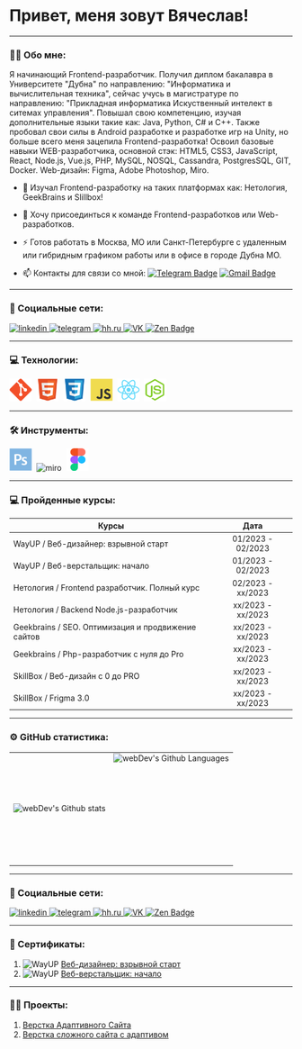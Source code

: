 # Привет, меня зовут Вячеслав!

---

### :man_technologist: Обо мне:

Я начинающий Frontend-разработчик. Получил диплом бакалавра в Университете "Дубна" по направлению: "Информатика и вычислительная техника", сейчас учусь в магистратуре по направлению: "Прикладная информатика Искуственный интелект в ситемах управления". Повышал свою компетенцию, изучая дополнительные языки такие как: Java, Python, C# и C++. Также пробовал свои силы в Android разработке и разработке игр на Unity, но больше всего меня зацепила Frontend-разработка! Освоил базовые навыки WEB-разработчика, основной стэк: HTML5, CSS3, JavaScript, React, Node.js, Vue.js, PHP, MySQL, NOSQL, Cassandra,  PostgresSQL, GIT, Docker. Web-дизайн: Figma, Adobe Photoshop, Miro. 

- :telescope: Изучал Frontend-разработку на таких платформах как: Нетология, GeekBrains и Slillbox!

- :seedling: Хочу присоединться к команде Frontend-разработков или Web-разработков.

- :zap: Готов работать в Москва, МО или Санкт-Петербурге с удаленным или гибридным графиком работы или в офисе в городе Дубна МО.

- :mailbox: Контакты для связи со мной: [![Telegram Badge](https://img.shields.io/badge/-VaiTeSmagic-blue?style=flat&logo=Telegram&logoColor=white)](https://t.me/VaiTeSmagic) [![Gmail Badge](https://img.shields.io/badge/-Gmail-red?style=flat&logo=Gmail&logoColor=white)](mailto:sokoltv260@gmail.com)

---

### 🤝 Социальные сети:

  <div id="badges">
    <a href="" target="_blank">
      <img src="https://cdn-icons-png.flaticon.com/512/2504/2504799.png" width="40" height="40" alt="linkedin" />
    </a>
    <a href="https://t.me/VaiTeSmagic" target="_blank">
      <img src="https://cdn-icons-png.flaticon.com/512/2111/2111646.png" width="40" height="40" alt="telegram" />
    </a>
    <a href="" target="_blank">
      <img src="https://upload.wikimedia.org/wikipedia/commons/7/79/HeadHunter_logo.png" width="40" height="40" alt="hh.ru"/>
    </a>
    <a href="https://vk.com/slavatishakov" target="_blank">
      <img src="https://cdn-icons-png.flaticon.com/512/145/145813.png" width="40" height="40" alt="VK"/>
    </a>
    <a href="" target="_blank">
      <img src="https://upload.wikimedia.org/wikipedia/commons/thumb/a/ab/Yandex_Zen_logo_icon.svg/1024px-Yandex_Zen_logo_icon.svg.png" width="40" height="40" alt="Zen Badge"/>
    </a>
  </div>

---

### 💻 Технологии:

<div>
  <img src="https://github.com/devicons/devicon/blob/master/icons/git/git-original.svg" title="git" alt="git" width="40" height="40"/>&nbsp
  <img src="https://github.com/devicons/devicon/blob/master/icons/html5/html5-original.svg" title="html5" alt="html5" width="40" height="40"/>&nbsp
  <img src="https://github.com/devicons/devicon/blob/master/icons/css3/css3-original.svg" title="css" alt="css" width="40" height="40"/>&nbsp
  <img src="https://github.com/devicons/devicon/blob/master/icons/javascript/javascript-original.svg" title="javascript" alt="javascript" width="40" height="40"/>&nbsp
  <img src="https://github.com/devicons/devicon/blob/master/icons/react/react-original.svg" title="reactjs" alt="reactjs" width="40" height="40"/>&nbsp
  <img src="https://github.com/devicons/devicon/blob/master/icons/nodejs/nodejs-original.svg" title="nodejs" alt="nodejs" width="40" height="40"/>&nbsp
</div>

---

### 🛠 Инструменты:

<div>
  <img src="https://github.com/devicons/devicon/blob/master/icons/photoshop/photoshop-plain.svg" title="photoshop" alt="photoshop" width="40" height="40"/>&nbsp;
  <img src="http://store-images.s-microsoft.com/image/apps.56950.13959754522315136.c4ea2415-8e3c-42bf-8f77-e885eb7c11a1.1c754ca1-130c-4a98-afb0-c50aed118ab8" title="miro" alt="miro" width="40" height="40"/>&nbsp;
  <img src="https://github.com/devicons/devicon/blob/master/icons/figma/figma-original.svg" title="figma" alt="figma" width="40" height="40"/>&nbsp;
</div>

---

### 💻 Пройденные курсы:

| Курсы                                                           | Дата              |
| ----------------------------------------------------------------| :---------------: |
| WayUP / Веб-дизайнер: взрывной старт                            | 01/2023 - 02/2023 |
| WayUP / Веб-верстальщик: начало                                 | 01/2023 - 02/2023 |
| Нетология /  Frontend разработчик. Полный курс                  | 02/2023 - xx/2023 |
| Нетология / Backend Node.js-разработчик                         | xx/2023 - xx/2023 |
| Geekbrains / SEO. Оптимизация и продвижение сайтов              | xx/2023 - xx/2023 |
| Geekbrains / Php-разработчик с нуля до Pro                      | xx/2023 - xx/2023 |
| SkillBox / Веб-дизайн с 0 до PRO                                | xx/2023 - xx/2023 |
| SkillBox / Frigma 3.0                                           | xx/2023 - xx/2023 |

---

### ⚙️ GitHub статистика:

<table>
  <tr>
    <td>
      <img align="left" src="http://github-readme-streak-stats.herokuapp.com?user=FilimonovAlexey&theme=dark&background=000000" alt="webDev's Github stats" />
    </td>
    <td>
      <img height="195px" align="right" alt="webDev's Github Languages" src="https://github-readme-stats-sigma-five.vercel.app/api/top-langs/?username=VaiTeSmagic&layout=compact&theme=vision-friendly-dark" />
    </td>
  </tr>
</table>

---

### 🤝 Социальные сети:

  <div id="badges">
    <a href="" target="_blank">
      <img src="https://cdn-icons-png.flaticon.com/512/2504/2504799.png" width="40" height="40" alt="linkedin" />
    </a>
    <a href="https://t.me/VaiTeSmagic" target="_blank">
      <img src="https://cdn-icons-png.flaticon.com/512/2111/2111646.png" width="40" height="40" alt="telegram" />
    </a>
    <a href="" target="_blank">
      <img src="https://upload.wikimedia.org/wikipedia/commons/7/79/HeadHunter_logo.png" width="40" height="40" alt="hh.ru"/>
    </a>
    <a href="https://vk.com/slavatishakov" target="_blank">
      <img src="https://cdn-icons-png.flaticon.com/512/145/145813.png" width="40" height="40" alt="VK"/>
    </a>
    <a href="" target="_blank">
      <img src="https://upload.wikimedia.org/wikipedia/commons/thumb/a/ab/Yandex_Zen_logo_icon.svg/1024px-Yandex_Zen_logo_icon.svg.png" width="40" height="40" alt="Zen Badge"/>
    </a>
  </div>

---

### 🥇 Сертификаты:

<div>
  <ol>
    <li>  <img src="https://kursvill.ru/upload/iblock/57a/a72vqbfbgskwoe2yqhpdz16wqtn2plj8.png" height="20" alt="WayUP" /> 
          <a href="https://wayup-other.s3.eu-west-2.amazonaws.com/certificates/VS101436885_ru.pdf" >   Веб-дизайнер: взрывной старт </a> <br> </li>
    <li> <img src="https://kursvill.ru/upload/iblock/57a/a72vqbfbgskwoe2yqhpdz16wqtn2plj8.png" height="20" alt="WayUP" /> 
      <a href="https://wayup-other.s3.eu-west-2.amazonaws.com/certificates/VVN96436885_ru.pdf" >   Веб-верстальщик: начало </a> <br> </li>
  </ol>
</div>


---

### 👨‍💻 Проекты:

<div>
  <ol>
    <li>
          <a href="https://github.com/VaiTeSmagic/TishakovVyacheslav/tree/main/sportbit-new" >   Верстка Адаптивного Сайта </a> <br> </li>
    <li>
      <a href="https://github.com/VaiTeSmagic/TishakovVyacheslav/tree/main/html-2-diploma/sources" >   Верстка сложного сайта с адаптивом </a> <br> </li>
  </ol>
</div>

